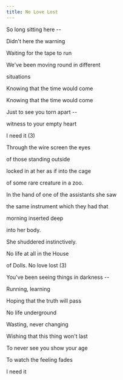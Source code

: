 ```yaml
---
title: No Love Lost
---
```


So long sitting here --

Didn't here the warning

Waiting for the tape to run

We've been moving round in different

situations

Knowing that the time would come

Knowing that the time would come

Just to see you torn apart --

witness to your empty heart

I need it (3)



Through the wire screen the eyes

of those standing outside

locked in at her as if into the cage

of some rare creature in a zoo.

In the hand of one of the assistants she saw

the same instrument which they had that

morning inserted deep

into her body.

She shuddered instinctively.

No life at all in the House

of Dolls. No love lost (3)



You've been seeing things in darkness --

Running, learning

Hoping that the truth will pass

No life underground

Wasting, never changing

Wishing that this thing won't last

To never see you show your age

To watch the feeling fades

I need it








